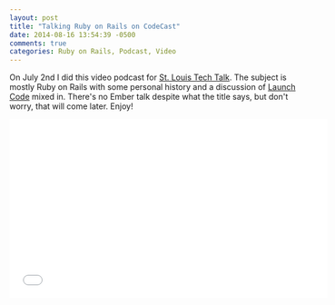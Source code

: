 ```yaml
---
layout: post
title: "Talking Ruby on Rails on CodeCast"
date: 2014-08-16 13:54:39 -0500
comments: true
categories: Ruby on Rails, Podcast, Video 
---
```


On July 2nd I did this video podcast for <a href='http://stltechtalk.com/'>St. Louis Tech Talk</a>. The subject is mostly Ruby on Rails with some personal history and a discussion of <a href='http://www.launchcode.org/'>Launch Code</a> mixed in. There's no Ember talk despite what the title says, but don't worry, that will come later. Enjoy! 

<iframe width="560" height="315" src="//www.youtube.com/embed/asvqXFcOQqo" frameborder="0" allowfullscreen></iframe>